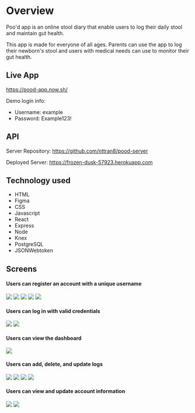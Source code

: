 # Overview

Poo'd app is an online stool diary that enable users to log their daily stool and maintain gut health.

This app is made for everyone of all ages. Parents can use the app to log their newborn's stool and users with medical needs can use to monitor their gut health.

## Live App

https://pood-app.now.sh/

Demo login info:

- Username: example
- Password: Example123!

## API

Server Repository: https://github.com/nttran8/pood-server

Deployed Server: https://frozen-dusk-57923.herokuapp.com

## Technology used

- HTML
- Figma
- CSS
- Javascript
- React
- Express
- Node
- Knex
- PostgreSQL
- JSONWebtoken

## Screens

#### Users can register an account with a unique username

![](images/Register.png)
![](images/Register-Validation1.png)
![](images/Register-Validation2.png)
![](images/Register-Validation3.png)
![](images/Register-Validation4.png)

#### Users can log in with valid credentials

![](images/Login.png)
![](images/Login-Validation.png)

#### Users can view the dashboard

![](images/Dashboard-EmptyList.png)

#### Users can add, delete, and update logs

![](images/Log.png)
![](images/Log-Delete.png)
![](images/Log-Update.png)
![](images/Dashboard.png)

#### Users can view and update account information

![](images/Account.png)
![](images/Account-Validation.png)
